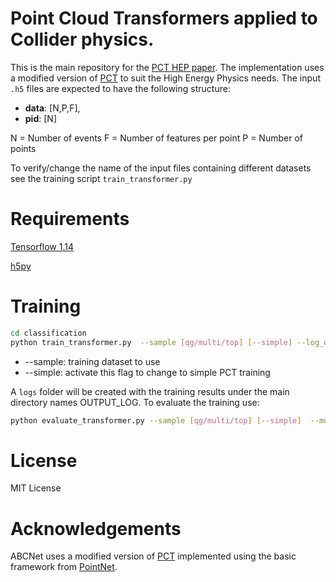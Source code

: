 # Point Cloud Transformers applied to Collider physics.

This is the main repository for the [PCT HEP paper](https://arxiv.org/abs/2001.05311).
The implementation uses a modified version of [PCT](https://arxiv.org/pdf/2012.09688.pdf) to suit the High Energy Physics needs.
The input ```.h5``` files are expected to have the following structure:

* **data**: [N,P,F], 
* **pid**: [N]

N = Number of events
F = Number of features per point
P = Number of points

To verify/change the name of the input files containing different datasets see the training script ```train_transformer.py```

# Requirements

[Tensorflow 1.14](https://www.tensorflow.org/)

[h5py](https://www.h5py.org/)

# Training


```bash
cd classification
python train_transformer.py  --sample [qg/multi/top] [--simple] --log_dir OUTPUT_LOG
```
* --sample: training dataset to use
* --simple: activate this flag to change to simple PCT training 

A ```logs``` folder will be created with the training results under the main directory names OUTPUT_LOG.
To evaluate the training use:
```bash
python evaluate_transformer.py --sample [qg/multi/top] [--simple]  --model_path OUTPUT_LOG --batch 1000 --name OUTPUT_NAME 
```


# License

MIT License

# Acknowledgements
ABCNet uses a modified version of [PCT](https://arxiv.org/pdf/2012.09688.pdf) implemented using the basic framework from [PointNet](https://github.com/charlesq34/pointnet).